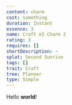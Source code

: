 ```yaml
---
content: charm
cost: something
duration: Instant
essence: 3
name: Craft e3 Charm 2
rating: 3
requires: []
shortDescription: ~
splat: Second Sunrise
tags: []
trait: Craft
tree: Planner
type: Simple
---
```


Hello **world**!
